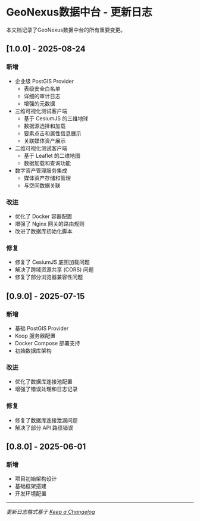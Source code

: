 # GeoNexus数据中台 - 更新日志

本文档记录了GeoNexus数据中台的所有重要变更。

## [1.0.0] - 2025-08-24

### 新增

- 企业级 PostGIS Provider
  - 表级安全白名单
  - 详细的审计日志
  - 增强的元数据
- 三维可视化测试客户端
  - 基于 CesiumJS 的三维地球
  - 数据源选择和加载
  - 要素点击和属性信息展示
  - 关联媒体资产展示
- 二维可视化测试客户端
  - 基于 Leaflet 的二维地图
  - 数据加载和查询功能
- 数字资产管理服务集成
  - 媒体资产存储和管理
  - 与空间数据关联

### 改进

- 优化了 Docker 容器配置
- 增强了 Nginx 网关的路由规则
- 改进了数据库初始化脚本

### 修复

- 修复了 CesiumJS 底图加载问题
- 解决了跨域资源共享 (CORS) 问题
- 修复了部分浏览器兼容性问题

## [0.9.0] - 2025-07-15

### 新增

- 基础 PostGIS Provider
- Koop 服务器配置
- Docker Compose 部署支持
- 初始数据库架构

### 改进

- 优化了数据库连接池配置
- 增强了错误处理和日志记录

### 修复

- 修复了数据库连接泄漏问题
- 解决了部分 API 路径错误

## [0.8.0] - 2025-06-01

### 新增

- 项目初始架构设计
- 基础框架搭建
- 开发环境配置

---

*更新日志格式基于 [Keep a Changelog](https://keepachangelog.com/zh-CN/1.0.0/)*